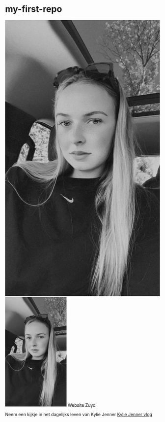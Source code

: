 # my-first-repo
![Foto van Fee Baggen](IMG_8803.JPG)
<img src="IMG_8803.JPG" alt="Foto van Fee Baggen" width="200">
[Website Zuyd](https://www.zuyd.nl/)

Neem een kijkje in het dagelijks leven van Kylie Jenner 
[Kylie Jenner vlog](https://www.youtube.com/watch?v=HhM0BYCHL00) 
